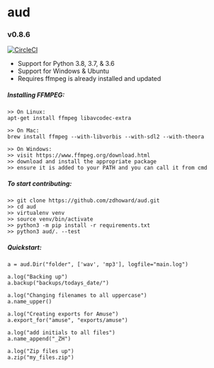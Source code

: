 # aud
### v0.8.6
[![CircleCI](https://circleci.com/gh/zdhoward/aud.svg?style=svg)](https://circleci.com/gh/zdhoward/aud)

- Support for Python 3.8, 3.7, & 3.6
- Support for Windows & Ubuntu
- Requires ffmpeg is already installed and updated

##### Installing FFMPEG:
```
>> On Linux:
apt-get install ffmpeg libavcodec-extra

>> On Mac:
brew install ffmpeg --with-libvorbis --with-sdl2 --with-theora

>> On Windows:
>> visit https://www.ffmpeg.org/download.html
>> download and install the appropriate package
>> ensure it is added to your PATH and you can call it from cmd
```

##### To start contributing:
```
>> git clone https://github.com/zdhoward/aud.git
>> cd aud
>> virtualenv venv
>> source venv/bin/activate
>> python3 -m pip install -r requirements.txt
>> python3 aud/. --test
```

##### Quickstart:
```
a = aud.Dir("folder", ['wav', 'mp3'], logfile="main.log")

a.log("Backing up")
a.backup("backups/todays_date/")

a.log("Changing filenames to all uppercase")
a.name_upper()

a.log("Creating exports for Amuse")
a.export_for("amuse", "exports/amuse")

a.log("add initials to all files")
a.name_append("_ZH")

a.log("Zip files up")
a.zip("my_files.zip")
```
